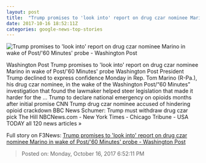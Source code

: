 ```yaml
---
layout: post
title:  "Trump promises to 'look into' report on drug czar nominee Marino in wake of Post/'60 Minutes' probe - Washington Post"
date: 2017-10-16 18:52:11Z
categories: google-news-top-stories
---
```


![Trump promises to 'look into' report on drug czar nominee Marino in wake of Post/'60 Minutes' probe - Washington Post](https://img.washingtonpost.com/rf/image_1484w/2010-2019/WashingtonPost/2017/10/15/Others/Images/2017-10-05/243925764_2.jpg?t=20170517)

Washington Post Trump promises to 'look into' report on drug czar nominee Marino in wake of Post/'60 Minutes' probe Washington Post President Trump declined to express confidence Monday in Rep. Tom Marino (R-Pa.), his drug czar nominee, in the wake of the Washington Post/“60 Minutes” investigation that found the lawmaker helped steer legislation that made it harder for the ... Trump to declare national emergency on opioids months after initial promise CNN Trump drug czar nominee accused of hindering opioid crackdown BBC News Schumer: Trump must withdraw drug czar pick The Hill NBCNews.com - New York Times - Chicago Tribune - USA TODAY all 120 news articles »


Full story on F3News: [Trump promises to 'look into' report on drug czar nominee Marino in wake of Post/'60 Minutes' probe - Washington Post](http://www.f3nws.com/n/BWj3aD)

> Posted on: Monday, October 16, 2017 6:52:11 PM
